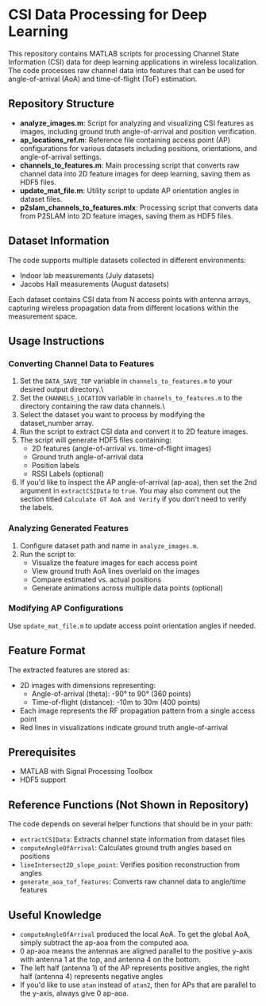 # CSI Data Processing for Deep Learning

This repository contains MATLAB scripts for processing Channel State Information (CSI) data for deep learning applications in wireless localization. The code processes raw channel data into features that can be used for angle-of-arrival (AoA) and time-of-flight (ToF) estimation.

## Repository Structure

- **analyze_images.m**: Script for analyzing and visualizing CSI features as images, including ground truth angle-of-arrival and position verification.
- **ap_locations_ref.m**: Reference file containing access point (AP) configurations for various datasets including positions, orientations, and angle-of-arrival settings.
- **channels_to_features.m**: Main processing script that converts raw channel data into 2D feature images for deep learning, saving them as HDF5 files.
- **update_mat_file.m**: Utility script to update AP orientation angles in dataset files.
- **p2slam_channels_to_features.mlx**: Processing script that converts data from P2SLAM into 2D feature images, saving them as HDF5 files.

## Dataset Information

The code supports multiple datasets collected in different environments:
- Indoor lab measurements (July datasets)
- Jacobs Hall measurements (August datasets)

Each dataset contains CSI data from N access points with antenna arrays, capturing wireless propagation data from different locations within the measurement space.

## Usage Instructions

### Converting Channel Data to Features

1. Set the `DATA_SAVE_TOP` variable in `channels_to_features.m` to your desired output directory.\
2. Set the `CHANNELS_LOCATION` variable in `channels_to_features.m` to the directory containing the raw data channels.\ 
3. Select the dataset you want to process by modifying the dataset_number array.
4. Run the script to extract CSI data and convert it to 2D feature images.
5. The script will generate HDF5 files containing:
   - 2D features (angle-of-arrival vs. time-of-flight images)
   - Ground truth angle-of-arrival data
   - Position labels
   - RSSI Labels (optional)
6. If you'd like to inspect the AP angle-of-arrival (ap-aoa), then set the 2nd argument in `extractCSIData` to `true`. You may also comment out the section titled `Calculate GT AoA and Verify` if you don't need to verify the labels. 

### Analyzing Generated Features

1. Configure dataset path and name in `analyze_images.m`.
2. Run the script to:
   - Visualize the feature images for each access point
   - View ground truth AoA lines overlaid on the images
   - Compare estimated vs. actual positions
   - Generate animations across multiple data points (optional)

### Modifying AP Configurations

Use `update_mat_file.m` to update access point orientation angles if needed.

## Feature Format

The extracted features are stored as:
- 2D images with dimensions representing:
  - Angle-of-arrival (theta): -90° to 90° (360 points)
  - Time-of-flight (distance): -10m to 30m (400 points)
- Each image represents the RF propagation pattern from a single access point
- Red lines in visualizations indicate ground truth angle-of-arrival

## Prerequisites

- MATLAB with Signal Processing Toolbox
- HDF5 support

## Reference Functions (Not Shown in Repository)

The code depends on several helper functions that should be in your path:
- `extractCSIData`: Extracts channel state information from dataset files
- `computeAngleOfArrival`: Calculates ground truth angles based on positions
- `lineIntersect2D_slope_point`: Verifies position reconstruction from angles
- `generate_aoa_tof_features`: Converts raw channel data to angle/time features

## Useful Knowledge
- `computeAngleOfArrival` produced the local AoA. To get the global AoA, simply subtract the ap-aoa from the computed aoa. 
- 0 ap-aoa means the antennas are aligned parallel to the positive y-axis with antenna 1 at the top, and antenna 4 on the bottom. 
- The left half (antenna 1) of the AP represents positive angles, the right half (antenna 4) represents negative angles
- If you'd like to use `atan` instead of `atan2`, then for APs that are parallel to the y-axis, always give 0 ap-aoa.
